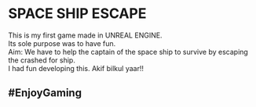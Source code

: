 # SPACE SHIP ESCAPE
This is my first game made in UNREAL ENGINE.<br/>
Its sole purpose was to have fun.<br/>
Aim: We have to help the captain of the space ship to survive by escaping the crashed for ship.<br/>
I had fun developing this. Akif bilkul yaar!!
## #EnjoyGaming

